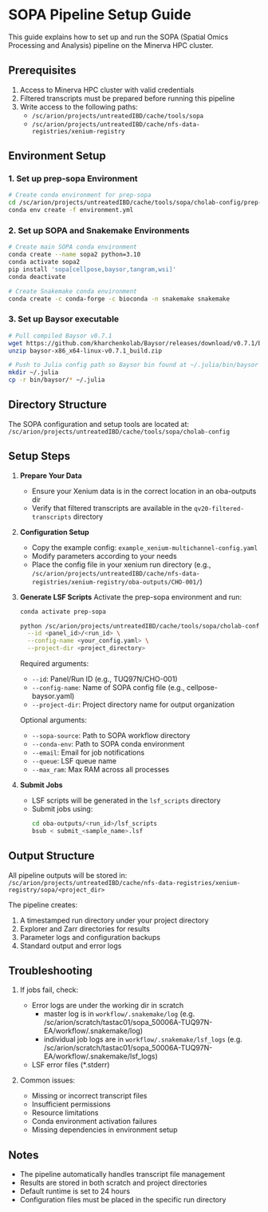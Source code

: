 # SOPA Pipeline Setup Guide

This guide explains how to set up and run the SOPA (Spatial Omics Processing and Analysis) pipeline on the Minerva HPC cluster.

## Prerequisites

1. Access to Minerva HPC cluster with valid credentials
2. Filtered transcripts must be prepared before running this pipeline
3. Write access to the following paths:
   - `/sc/arion/projects/untreatedIBD/cache/tools/sopa`
   - `/sc/arion/projects/untreatedIBD/cache/nfs-data-registries/xenium-registry`

## Environment Setup

### 1. Set up prep-sopa Environment
```bash
# Create conda environment for prep-sopa
cd /sc/arion/projects/untreatedIBD/cache/tools/sopa/cholab-config/prep-sopa-run
conda env create -f environment.yml
```

### 2. Set up SOPA and Snakemake Environments
```bash
# Create main SOPA conda environment
conda create --name sopa2 python=3.10
conda activate sopa2
pip install 'sopa[cellpose,baysor,tangram,wsi]'
conda deactivate

# Create Snakemake conda environment
conda create -c conda-forge -c bioconda -n snakemake snakemake
```

### 3. Set up Baysor executable
```bash
# Pull compiled Baysor v0.7.1
wget https://github.com/kharchenkolab/Baysor/releases/download/v0.7.1/baysor-x86_x64-linux-v0.7.1_build.zip
unzip baysor-x86_x64-linux-v0.7.1_build.zip

# Push to Julia config path so Baysor bin found at ~/.julia/bin/baysor
mkdir ~/.julia
cp -r bin/baysor/* ~/.julia
```

## Directory Structure

The SOPA configuration and setup tools are located at:
```/sc/arion/projects/untreatedIBD/cache/tools/sopa/cholab-config```

## Setup Steps

1. **Prepare Your Data**
   - Ensure your Xenium data is in the correct location in an oba-outputs dir
   - Verify that filtered transcripts are available in the `qv20-filtered-transcripts` directory

2. **Configuration Setup**
   - Copy the example config: `example_xenium-multichannel-config.yaml`
   - Modify parameters according to your needs
   - Place the config file in your xenium run directory (e.g., `/sc/arion/projects/untreatedIBD/cache/nfs-data-registries/xenium-registry/oba-outputs/CHO-001/`)

3. **Generate LSF Scripts**
   Activate the prep-sopa environment and run:

   ```bash
   conda activate prep-sopa

   python /sc/arion/projects/untreatedIBD/cache/tools/sopa/cholab-config/prep-sopa-run/main.py \
     --id <panel_id>/<run_id> \
     --config-name <your_config.yaml> \
     --project-dir <project_directory>
   ```

   Required arguments:
   - `--id`: Panel/Run ID (e.g., TUQ97N/CHO-001)
   - `--config-name`: Name of SOPA config file (e.g., cellpose-baysor.yaml)
   - `--project-dir`: Project directory name for output organization

   Optional arguments:
   - `--sopa-source`: Path to SOPA workflow directory
   - `--conda-env`: Path to SOPA conda environment
   - `--email`: Email for job notifications
   - `--queue`: LSF queue name
   - `--max_ram`: Max RAM across all processes

4. **Submit Jobs**
   - LSF scripts will be generated in the `lsf_scripts` directory
   - Submit jobs using:
     ```bash
     cd oba-outputs/<run_id>/lsf_scripts
     bsub < submit_<sample_name>.lsf
     ```

## Output Structure

All pipeline outputs will be stored in:
`/sc/arion/projects/untreatedIBD/cache/nfs-data-registries/xenium-registry/sopa/<project_dir>`

The pipeline creates:
1. A timestamped run directory under your project directory
2. Explorer and Zarr directories for results
3. Parameter logs and configuration backups
4. Standard output and error logs

## Troubleshooting

1. If jobs fail, check:
   - Error logs are under the working dir in scratch
     - master log is in `workflow/.snakemake/log` (e.g. /sc/arion/scratch/tastac01/sopa_50006A-TUQ97N-EA/workflow/.snakemake/log)
     - individual job logs are in `workflow/.snakemake/lsf_logs` (e.g. /sc/arion/scratch/tastac01/sopa_50006A-TUQ97N-EA/workflow/.snakemake/lsf_logs)
   - LSF error files (*.stderr)

2. Common issues:
   - Missing or incorrect transcript files
   - Insufficient permissions
   - Resource limitations
   - Conda environment activation failures
   - Missing dependencies in environment setup

## Notes

- The pipeline automatically handles transcript file management
- Results are stored in both scratch and project directories
- Default runtime is set to 24 hours
- Configuration files must be placed in the specific run directory
